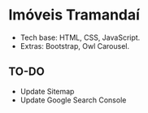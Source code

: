 # Imóveis Tramandaí

- Tech base: HTML, CSS, JavaScript.  
- Extras: Bootstrap, Owl Carousel.  


## TO-DO
* Update Sitemap
* Update Google Search Console
